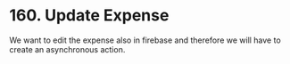 # 160. Update Expense

We want to edit the expense also in firebase and therefore we will have to create an asynchronous action.